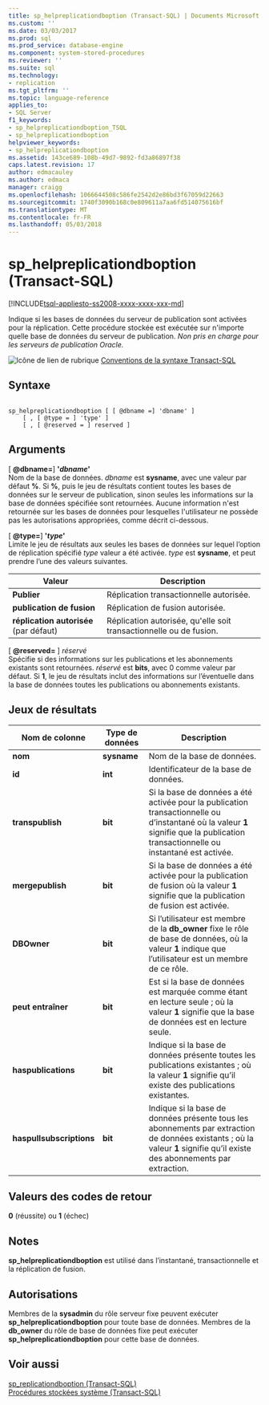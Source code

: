 ```yaml
---
title: sp_helpreplicationdboption (Transact-SQL) | Documents Microsoft
ms.custom: ''
ms.date: 03/03/2017
ms.prod: sql
ms.prod_service: database-engine
ms.component: system-stored-procedures
ms.reviewer: ''
ms.suite: sql
ms.technology:
- replication
ms.tgt_pltfrm: ''
ms.topic: language-reference
applies_to:
- SQL Server
f1_keywords:
- sp_helpreplicationdboption_TSQL
- sp_helpreplicationdboption
helpviewer_keywords:
- sp_helpreplicationdboption
ms.assetid: 143ce689-108b-49d7-9892-fd3a86897f38
caps.latest.revision: 17
author: edmacauley
ms.author: edmaca
manager: craigg
ms.openlocfilehash: 1066644508c586fe2542d2e86bd3f67059d22663
ms.sourcegitcommit: 1740f3090b168c0e809611a7aa6fd514075616bf
ms.translationtype: MT
ms.contentlocale: fr-FR
ms.lasthandoff: 05/03/2018
---
```

# <a name="sphelpreplicationdboption-transact-sql"></a>sp_helpreplicationdboption (Transact-SQL)
[!INCLUDE[tsql-appliesto-ss2008-xxxx-xxxx-xxx-md](../../includes/tsql-appliesto-ss2008-xxxx-xxxx-xxx-md.md)]

  Indique si les bases de données du serveur de publication sont activées pour la réplication. Cette procédure stockée est exécutée sur n'importe quelle base de données du serveur de publication. *Non pris en charge pour les serveurs de publication Oracle.*  
  
 ![Icône de lien de rubrique](../../database-engine/configure-windows/media/topic-link.gif "Icône lien de rubrique") [Conventions de la syntaxe Transact-SQL](../../t-sql/language-elements/transact-sql-syntax-conventions-transact-sql.md)  
  
## <a name="syntax"></a>Syntaxe  
  
```  
  
sp_helpreplicationdboption [ [ @dbname =] 'dbname' ]  
    [ , [ @type = ] 'type' ]  
    [ , [ @reserved = ] reserved ]  
```  
  
## <a name="arguments"></a>Arguments  
 [  **@dbname=**] **'***dbname***'**  
 Nom de la base de données. *dbname* est **sysname**, avec une valeur par défaut **%**. Si **%**, puis le jeu de résultats contient toutes les bases de données sur le serveur de publication, sinon seules les informations sur la base de données spécifiée sont retournées. Aucune information n'est retournée sur les bases de données pour lesquelles l'utilisateur ne possède pas les autorisations appropriées, comme décrit ci-dessous.  
  
 [  **@type=**] **'***type***'**  
 Limite le jeu de résultats aux seules les bases de données sur lequel l’option de réplication spécifié *type* valeur a été activée. *type* est **sysname**, et peut prendre l’une des valeurs suivantes.  
  
|Valeur| Description|  
|-----------|-----------------|  
|**Publier**|Réplication transactionnelle autorisée.|  
|**publication de fusion**|Réplication de fusion autorisée.|  
|**réplication autorisée** (par défaut)|Réplication autorisée, qu'elle soit transactionnelle ou de fusion.|  
  
 [  **@reserved=** ] *réservé*  
 Spécifie si des informations sur les publications et les abonnements existants sont retournées. *réservé* est **bits**, avec 0 comme valeur par défaut. Si **1**, le jeu de résultats inclut des informations sur l’éventuelle dans la base de données toutes les publications ou abonnements existants.  
  
## <a name="result-sets"></a>Jeux de résultats  
  
|Nom de colonne|Type de données| Description|  
|-----------------|---------------|-----------------|  
|**nom**|**sysname**|Nom de la base de données.|  
|**id**|**int**|Identificateur de la base de données.|  
|**transpublish**|**bit**|Si la base de données a été activée pour la publication transactionnelle ou d’instantané où la valeur **1** signifie que la publication transactionnelle ou instantané est activée.|  
|**mergepublish**|**bit**|Si la base de données a été activée pour la publication de fusion où la valeur **1** signifie que la publication de fusion est activée.|  
|**DBOwner**|**bit**|Si l’utilisateur est membre de la **db_owner** fixe le rôle de base de données, où la valeur **1** indique que l’utilisateur est un membre de ce rôle.|  
|**peut entraîner**|**bit**|Est si la base de données est marquée comme étant en lecture seule ; où la valeur **1** signifie que la base de données est en lecture seule.|  
|**haspublications**|**bit**|Indique si la base de données présente toutes les publications existantes ; où la valeur **1** signifie qu’il existe des publications existantes.|  
|**haspullsubscriptions**|**bit**|Indique si la base de données présente tous les abonnements par extraction de données existants ; où la valeur **1** signifie qu’il existe des abonnements par extraction.|  
  
## <a name="return-code-values"></a>Valeurs des codes de retour  
 **0** (réussite) ou **1** (échec)  
  
## <a name="remarks"></a>Notes  
 **sp_helpreplicationdboption** est utilisé dans l’instantané, transactionnelle et la réplication de fusion.  
  
## <a name="permissions"></a>Autorisations  
 Membres de la **sysadmin** du rôle serveur fixe peuvent exécuter **sp_helpreplicationdboption** pour toute base de données. Membres de la **db_owner** du rôle de base de données fixe peut exécuter **sp_helpreplicationdboption** pour cette base de données.  
  
## <a name="see-also"></a>Voir aussi  
 [sp_replicationdboption &#40;Transact-SQL&#41;](../../relational-databases/system-stored-procedures/sp-replicationdboption-transact-sql.md)   
 [Procédures stockées système &#40;Transact-SQL&#41;](../../relational-databases/system-stored-procedures/system-stored-procedures-transact-sql.md)  
  
  
